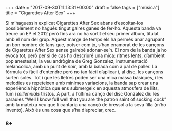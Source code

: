 +++
date = "2017-09-30T11:13:31+00:00"
draft = false
tags = ["música"]
title = "Cigarettes After Sex"
+++
<!-- more -->

Si m’haguessin explicat Cigarettes After Sex abans d’escoltar-los possiblement no hagués tingut gaires ganes de fer-ho. Aquesta banda va treure un EP el 2012 però fins ara no ha sortit el seu primer àlbum, titulat amb el nom del grup. Aquest marge de temps els ha permès anar agrupant un bon nombre de fans que, potser com jo, s’han enamorat de les cançons de Cigarettes After Sex sense gairebé adonar-se’n. El nom de la banda ja ho evoca tot, però per si de cas ho descriuré una mica: ritmes lents, d’ambient pop anestesiat, la veu andrògina de Greg Gonzalez, instrumentació melancòlica, amb un punt de _noir_, amb la balada com a pal de paller. La fórmula és fàcil d’entendre però no tan fàcil d’aplicar i, al disc, les cançons surten soles. Tot i que les lletres poden ser una mica massa bàsiques, i les melodies es repeteixen amb mínimes variacions, la banda sap crear una experiència hipnòtica que ens submergeix en aquesta atmosfera de llits, fum i _millennials_ tristos. A part, a l’última cançó del disc Gonzalez diu les paraules “Well I know full well that you are the patron saint of sucking cock” amb la mateixa veu que li cantaria una cançó de bressol a la seva filla (m’ho invento). Això és una cosa que s’ha d’apreciar, crec.

### 8+